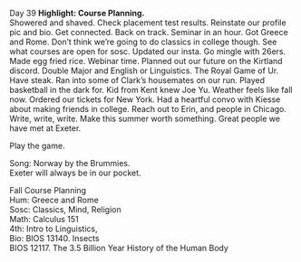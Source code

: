 Day 39 **Highlight: Course Planning.**   
Showered and shaved. Check placement test results. Reinstate our profile pic and bio. Get connected. Back on track. Seminar in an hour. Got Greece and Rome. Don’t think we’re going to do classics in college though. See what courses are open for sosc. Updated our insta. Go mingle with 26ers. Made egg fried rice. Webinar time. Planned out our future on the Kirtland discord. Double Major and English or Linguistics. The Royal Game of Ur. Have steak. Ran into some of Clark’s housemates on our run. Played basketball in the dark for. Kid from Kent knew Joe Yu. Weather feels like fall now. Ordered our tickets for New York. Had a heartful convo with Kiesse about making friends in college. Reach out to Erin, and people in Chicago. Write, write, write. Make this summer worth something. Great people we have met at Exeter.

Play the game.

Song: Norway by the Brummies.  
Exeter will always be in our pocket.

Fall Course Planning  
Hum: Greece and Rome  
Sosc: Classics, Mind, Religion  
Math: Calculus 151  
4th: Intro to Linguistics,   
Bio: BIOS 13140\. Insects  
BIOS 12117\. The 3.5 Billion Year History of the Human Body